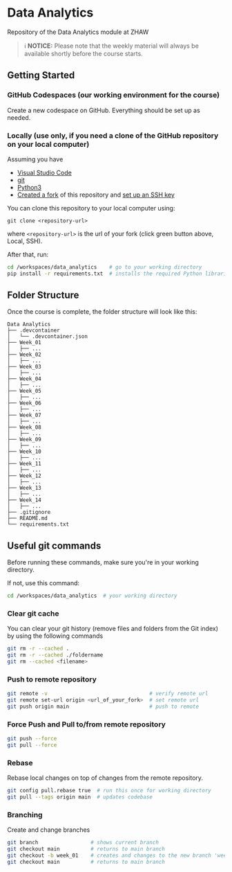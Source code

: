 # Data Analytics

Repository of the Data Analytics module at ZHAW

> ℹ️ **NOTICE:** Please note that the weekly material will always be available shortly before the course starts.

## Getting Started

### GitHub Codespaces (our working environment for the course)

Create a new codespace on GitHub. Everything should be set up as needed.

### Locally (use only, if you need a clone of the GitHub repository on your local computer)

Assuming you have

- [Visual Studio Code](https://code.visualstudio.com/Download)
- [git](https://github.com/git-guides/install-git)
- [Python3](https://www.python.org/downloads/)
- [Created a fork](https://github.com/mario-gellrich-zhaw/data_analytics/fork) of this repository and [set up an SSH key](https://docs.github.com/en/github-ae@latest/authentication/connecting-to-github-with-ssh/adding-a-new-ssh-key-to-your-github-account)

You can clone this repository to your local computer using:

```
git clone <repository-url>
```

where `<repository-url>` is the url of your fork (click green button above, Local, SSH).

After that, run:

```bash
cd /workspaces/data_analytics    # go to your working directory
pip install -r requirements.txt  # installs the required Python libraries
```

## Folder Structure

Once the course is complete, the folder structure will look like this:

```
Data Analytics
├── .devcontainer
│   └── .devcontainer.json
├── Week_01
│   ├── ...
├── Week_02
│   ├── ...
├── Week_03
│   ├── ...
├── Week_04
│   ├── ...
├── Week_05
│   ├── ...
├── Week_06
│   ├── ...
├── Week_07
│   ├── ...
├── Week_08
│   ├── ...
├── Week_09
│   ├── ...
├── Week_10
│   ├── ...
├── Week_11
│   ├── ...
├── Week_12
│   ├── ...
├── Week_13
│   ├── ...
├── Week_14
│   ├── ...
├── .gitignore
├── README.md
└── requirements.txt
```

## Useful git commands

Before running these commands, make sure you're in your working directory.

If not, use this command:

```bash
cd /workspaces/data_analytics  # your working directory
```

### Clear git cache

You can clear your git history (remove files and folders from the Git index) by using the following commands

```bash
git rm -r --cached .
git rm -r --cached ./foldername
git rm --cached <filename>
```

### Push to remote repository

```bash
git remote -v                                 # verify remote url
git remote set-url origin <url_of_your_fork>  # set remote url
git push origin main                          # push to remote
```

### Force Push and Pull to/from remote repository

```bash
git push --force
git pull --force
```

### Rebase

Rebase local changes on top of changes from the remote repository.

```bash
git config pull.rebase true  # run this once for working directory
git pull --tags origin main  # updates codebase
```

### Branching

Create and change branches

```bash
git branch                 # shows current branch
git checkout main          # returns to main branch
git checkout -b week_01    # creates and changes to the new branch 'week_01'
git checkout main          # returns to main branch
```